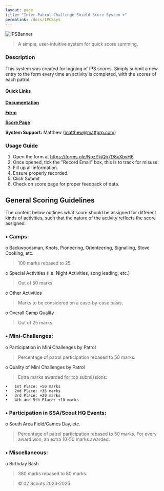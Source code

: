 ```yaml
---
layout: page
title: "Inter-Patrol Challenge Shield Score System ⚜️"
permalink: /docs/IPCSSys
---
```


![IPSBanner](https://github.com/matsq4/matt_wyz/assets/139704779/1b45f3b0-6ca6-4d14-be30-4dd4448ba6c5)

> A simple, user-intuitive system for quick score summing. 

### Description
This system was created for logging of IPS scores. Simply submit a new entry to the form every time an activity is completed, with the scores of each patrol.

#### Quick Links
**[Documentation](https://host.02scouts.org/docs/IPCSSys)**

**[Form](https://forms.gle/NpzYkjQh7D8xXbvH6)**

**[Score Page](https://host.02scouts.org/IPCS)**

**System Support:** Matthew ([matthew@mattgrp.com](mailto:matthew@mattgrp.com))


### Usage Guide
  1. Open the form at https://forms.gle/NpzYkjQh7D8xXbvH6
  2. Once opened, tick the "Record Email" box, this is to track for misuse.
  3. Fill up all information.
  4. Ensure properly recorded.
  5. Click Submit
  6. Check on score page for proper feedback of data.

## General Scoring Guidelines
The content below outlines what score should be assigned for different kinds of activities, such that the nature of the activity reflects the score assigned.

### • Camps:
o	Backwoodsman, Knots, Pioneering, Orienteering, Signalling, Stove Cooking, etc.
  > 100 marks rebased to 25.

o	Special Activities (i.e. Night Activities, song leading, etc.)
  > Out of 50 marks

o	Other Activities
  > Marks to be considered on a case-by-case basis.

o	Overall Camp Quality
  > Out of 25 marks

### •	Mini-Challenges:
  
o Participation in Mini Challenges by Patrol
  > Percentage of patrol participation rebased to 50 marks.

o	Quality of Mini Challenges by Patrol
  > Extra marks awarded for top submissions:

    •	1st Place: +50 marks
    •	2nd Place: +35 marks
    •	3rd Place: +20 marks
    •	4th and 5th Place: +10 marks

### •	Participation in SSA/Scout HQ Events:
o	South Area Field/Games Day, etc.
  > Percentage of patrol participation rebased to 50 marks.
  > For every award won, an extra 10-50 marks awarded.
  
### • Miscellaneous:
o	Birthday Bash
  > 380 marks rebased to 80 marks.

> ©️ 02 Scouts 2023-2025

